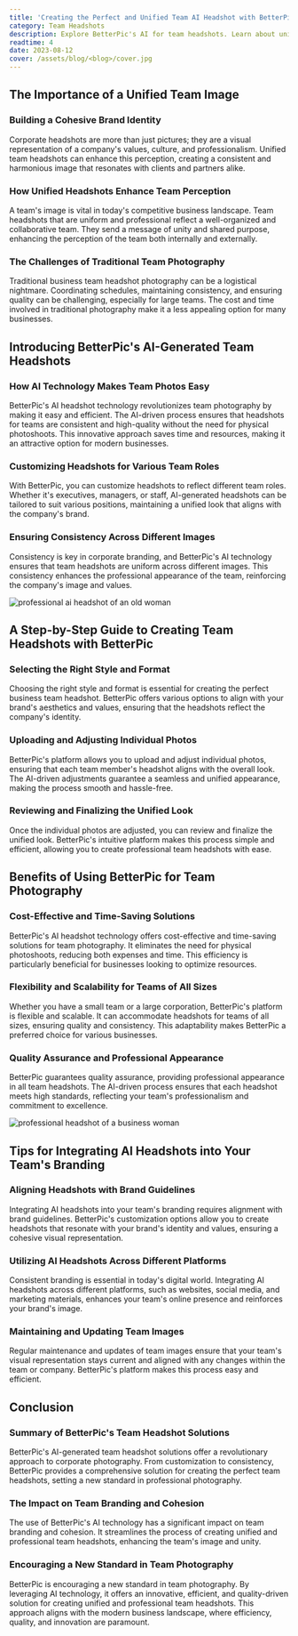 ```yaml
---
title: 'Creating the Perfect and Unified Team AI Headshot with BetterPic'
category: Team Headshots
description: Explore BetterPic's AI for team headshots. Learn about unified images, AI benefits, a step-by-step guide, integration tips, and the impact on branding.
readtime: 4
date: 2023-08-12
cover: /assets/blog/<blog>/cover.jpg
---
```

## The Importance of a Unified Team Image

### Building a Cohesive Brand Identity

Corporate headshots are more than just pictures; they are a visual representation of a company's values, culture, and professionalism. Unified team headshots can enhance this perception, creating a consistent and harmonious image that resonates with clients and partners alike.

### How Unified Headshots Enhance Team Perception

A team's image is vital in today's competitive business landscape. Team headshots that are uniform and professional reflect a well-organized and collaborative team. They send a message of unity and shared purpose, enhancing the perception of the team both internally and externally.

### The Challenges of Traditional Team Photography

Traditional business team headshot photography can be a logistical nightmare. Coordinating schedules, maintaining consistency, and ensuring quality can be challenging, especially for large teams. The cost and time involved in traditional photography make it a less appealing option for many businesses.

## Introducing BetterPic's AI-Generated Team Headshots

### How AI Technology Makes Team Photos Easy

BetterPic's AI headshot technology revolutionizes team photography by making it easy and efficient. The AI-driven process ensures that headshots for teams are consistent and high-quality without the need for physical photoshoots. This innovative approach saves time and resources, making it an attractive option for modern businesses.

### Customizing Headshots for Various Team Roles

With BetterPic, you can customize headshots to reflect different team roles. Whether it's executives, managers, or staff, AI-generated headshots can be tailored to suit various positions, maintaining a unified look that aligns with the company's brand.

### Ensuring Consistency Across Different Images

Consistency is key in corporate branding, and BetterPic's AI technology ensures that team headshots are uniform across different images. This consistency enhances the professional appearance of the team, reinforcing the company's image and values.

![professional ai headshot of an old woman](/assets/blog/media/model-examples-1/betterpic-generated-headshot-108.jpg)

## A Step-by-Step Guide to Creating Team Headshots with BetterPic

### Selecting the Right Style and Format

Choosing the right style and format is essential for creating the perfect business team headshot. BetterPic offers various options to align with your brand's aesthetics and values, ensuring that the headshots reflect the company's identity.

### Uploading and Adjusting Individual Photos

BetterPic's platform allows you to upload and adjust individual photos, ensuring that each team member's headshot aligns with the overall look. The AI-driven adjustments guarantee a seamless and unified appearance, making the process smooth and hassle-free.

### Reviewing and Finalizing the Unified Look

Once the individual photos are adjusted, you can review and finalize the unified look. BetterPic's intuitive platform makes this process simple and efficient, allowing you to create professional team headshots with ease.

## Benefits of Using BetterPic for Team Photography

### Cost-Effective and Time-Saving Solutions

BetterPic's AI headshot technology offers cost-effective and time-saving solutions for team photography. It eliminates the need for physical photoshoots, reducing both expenses and time. This efficiency is particularly beneficial for businesses looking to optimize resources.

### Flexibility and Scalability for Teams of All Sizes

Whether you have a small team or a large corporation, BetterPic's platform is flexible and scalable. It can accommodate headshots for teams of all sizes, ensuring quality and consistency. This adaptability makes BetterPic a preferred choice for various businesses.

### Quality Assurance and Professional Appearance

BetterPic guarantees quality assurance, providing professional appearance in all team headshots. The AI-driven process ensures that each headshot meets high standards, reflecting your team's professionalism and commitment to excellence.

![professional headshot of a business woman](/assets/blog/media/model-examples-1/betterpic-generated-headshot-166.jpg)

## Tips for Integrating AI Headshots into Your Team's Branding

### Aligning Headshots with Brand Guidelines

Integrating AI headshots into your team's branding requires alignment with brand guidelines. BetterPic's customization options allow you to create headshots that resonate with your brand's identity and values, ensuring a cohesive visual representation.

### Utilizing AI Headshots Across Different Platforms

Consistent branding is essential in today's digital world. Integrating AI headshots across different platforms, such as websites, social media, and marketing materials, enhances your team's online presence and reinforces your brand's image.

### Maintaining and Updating Team Images

Regular maintenance and updates of team images ensure that your team's visual representation stays current and aligned with any changes within the team or company. BetterPic's platform makes this process easy and efficient.

## Conclusion

### Summary of BetterPic's Team Headshot Solutions

BetterPic's AI-generated team headshot solutions offer a revolutionary approach to corporate photography. From customization to consistency, BetterPic provides a comprehensive solution for creating the perfect team headshots, setting a new standard in professional photography.

### The Impact on Team Branding and Cohesion

The use of BetterPic's AI technology has a significant impact on team branding and cohesion. It streamlines the process of creating unified and professional team headshots, enhancing the team's image and unity.

### Encouraging a New Standard in Team Photography

BetterPic is encouraging a new standard in team photography. By leveraging AI technology, it offers an innovative, efficient, and quality-driven solution for creating unified and professional team headshots. This approach aligns with the modern business landscape, where efficiency, quality, and innovation are paramount.
